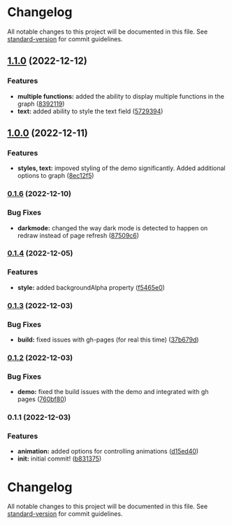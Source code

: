# Changelog

All notable changes to this project will be documented in this file. See [standard-version](https://github.com/conventional-changelog/standard-version) for commit guidelines.

## [1.1.0](https://github.com/mimshwright/pixi-easing-graph/compare/v1.0.0...v1.1.0) (2022-12-12)

### Features

- **multiple functions:** added the ability to display multiple functions in the graph ([8392119](https://github.com/mimshwright/pixi-easing-graph/commit/8392119eb6bd4516d7ab15177544a27caac3d692))
- **text:** added ability to style the text field ([5729394](https://github.com/mimshwright/pixi-easing-graph/commit/5729394f92cd9e4997e53f060b871b691b0eba54))

## [1.0.0](https://github.com/mimshwright/pixi-easing-graph/compare/v0.1.6...v1.0.0) (2022-12-11)

### Features

- **styles, text:** impoved styling of the demo significantly. Added additional options to graph ([8ec12f5](https://github.com/mimshwright/pixi-easing-graph/commit/8ec12f524122bde487cb6c47719259cf25218f71))

### [0.1.6](https://github.com/mimshwright/pixi-easing-graph/compare/v0.1.5...v0.1.6) (2022-12-10)

### Bug Fixes

- **darkmode:** changed the way dark mode is detected to happen on redraw instead of page refresh ([87509c6](https://github.com/mimshwright/pixi-easing-graph/commit/87509c6ed77916643c2d4e65280ee3fdca74c4a0))

### [0.1.4](https://github.com/mimshwright/pixi-easing-graph/compare/v0.1.3...v0.1.4) (2022-12-05)

### Features

- **style:** added backgroundAlpha property ([f5465e0](https://github.com/mimshwright/pixi-easing-graph/commit/f5465e01556d6161179e0ce57f27c6daa428876c))

### [0.1.3](https://github.com/mimshwright/pixi-easing-graph/compare/v0.1.2...v0.1.3) (2022-12-03)

### Bug Fixes

- **build:** fixed issues with gh-pages (for real this time) ([37b679d](https://github.com/mimshwright/pixi-easing-graph/commit/37b679db4a97fd7534ab93a3ff2f9b17f65f495f))

### [0.1.2](https://github.com/mimshwright/pixi-easing-graph/compare/v0.1.1...v0.1.2) (2022-12-03)

### Bug Fixes

- **demo:** fixed the build issues with the demo and integrated with gh pages ([760bf80](https://github.com/mimshwright/pixi-easing-graph/commit/760bf80905ed5d259361b7a82dc7c0e9052dfef6))

### 0.1.1 (2022-12-03)

### Features

- **animation:** added options for controlling animations ([d15ed40](https://github.com/mimshwright/pixi-easing-graph/commit/d15ed40af765714fbb45d7651f3af241c1e5daf5))
- **init:** initial commit! ([b831375](https://github.com/mimshwright/pixi-easing-graph/commit/b83137520cefde20e7307d5473cd53db57ba2130))

# Changelog

All notable changes to this project will be documented in this file. See [standard-version](https://github.com/conventional-changelog/standard-version) for commit guidelines.
